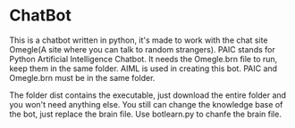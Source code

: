 ChatBot
=======
This is a chatbot written in python, it's made to work with the chat site Omegle(A site where you can talk to random strangers).
PAIC stands for Python Artificial Intelligence Chatbot.
It needs the Omegle.brn file to run, keep them in the same folder.
AIML is used in creating this bot. PAIC and Omegle.brn must be in the same folder.


The folder dist contains the executable, just download the entire folder and you won't need anything else. You still can change the knowledge base of the bot, just replace the brain file. Use botlearn.py to chanfe the brain file.
